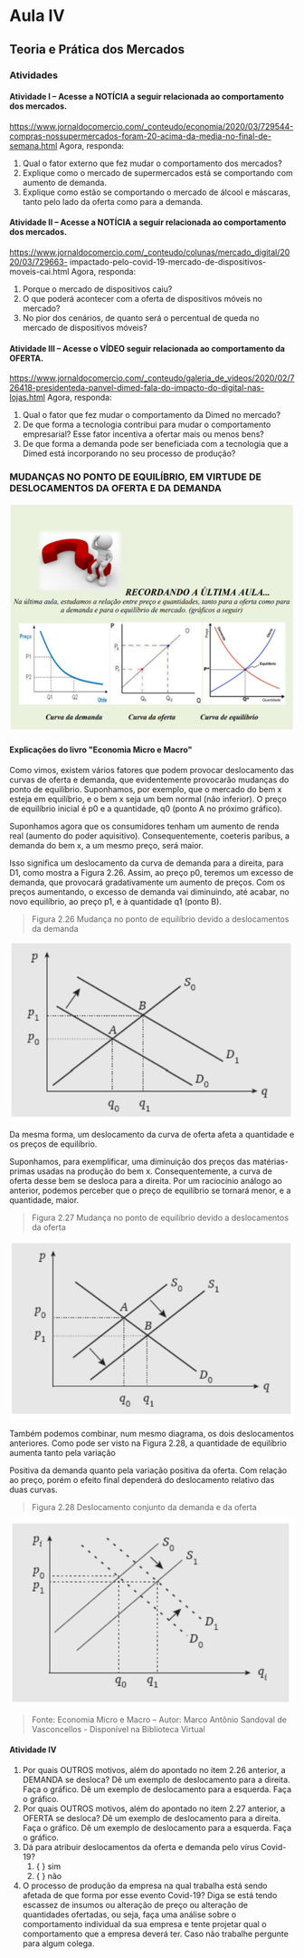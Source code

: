 # Aula IV

## Teoria e Prática dos Mercados

### Atividades

#### Atividade I – Acesse a NOTÍCIA a seguir relacionada ao comportamento dos mercados. 

https://www.jornaldocomercio.com/_conteudo/economia/2020/03/729544-compras-nossupermercados-foram-20-acima-da-media-no-final-de-semana.html Agora, responda: 

1.  Qual o fator externo que fez mudar o comportamento dos mercados? 
2. Explique como o mercado de supermercados está se comportando com aumento de demanda. 
3. Explique como estão se comportando o mercado de álcool e máscaras, tanto pelo lado da oferta como para a demanda. 

#### Atividade II – Acesse a NOTÍCIA a seguir relacionada ao comportamento dos mercados.

https://www.jornaldocomercio.com/_conteudo/colunas/mercado_digital/2020/03/729663- impactado-pelo-covid-19-mercado-de-dispositivos-moveis-cai.html Agora, responda: 

1. Porque o mercado de dispositivos caiu? 
2. O que poderá acontecer com a oferta de dispositivos móveis no mercado? 
3. No pior dos cenários, de quanto será o percentual de queda no mercado de dispositivos móveis? 

#### Atividade III – Acesse o VÍDEO seguir relacionada ao comportamento da OFERTA. 

https://www.jornaldocomercio.com/_conteudo/galeria_de_videos/2020/02/726418-presidenteda-panvel-dimed-fala-do-impacto-do-digital-nas-lojas.html Agora, responda: 

1. Qual o fator que fez mudar o comportamento da Dimed no mercado? 
2. De que forma a tecnologia contribui para mudar o comportamento empresarial? Esse fator incentiva a ofertar mais ou menos bens? 
3. De que forma a demanda pode ser beneficiada com a tecnologia que a Dimed está incorporando no seu processo de produção?

### MUDANÇAS NO PONTO DE EQUILÍBRIO, EM VIRTUDE DE DESLOCAMENTOS DA OFERTA E DA DEMANDA

![image-20200318204949512](image-20200318204949512.png)

#### Explicações do livro "Economia Micro e Macro"

Como vimos, existem vários fatores que podem provocar deslocamento das curvas de oferta e demanda, que evidentemente provocarão mudanças do ponto de equilíbrio. Suponhamos, por exemplo, que o mercado do bem x esteja em equilíbrio, e o bem x seja um bem normal (não inferior). O preço de equilíbrio inicial é p0 e a quantidade, q0 (ponto A no próximo gráfico).

Suponhamos agora que os consumidores tenham um aumento de renda real (aumento do poder aquisitivo). Consequentemente, coeteris paribus, a demanda do bem x, a um mesmo preço, será maior. 

Isso significa um deslocamento da curva de demanda para a direita, para D1, como mostra a Figura 2.26. Assim, ao preço p0, teremos um excesso de demanda, que provocará gradativamente um aumento de preços. Com os preços aumentando, o excesso de demanda vai diminuindo, até acabar, no novo equilíbrio, ao preço p1, e à quantidade q1 (ponto B). 

> Figura 2.26 Mudança no ponto de equilíbrio devido a deslocamentos da demanda

![image-20200318205240272](image-20200318205240272.png)

Da mesma forma, um deslocamento da curva de oferta afeta a quantidade e os preços de equilíbrio. 

Suponhamos, para exemplificar, uma diminuição dos preços das matérias-primas usadas na produção do bem x. Consequentemente, a curva de oferta desse bem se desloca para a direita. Por um raciocínio análogo ao anterior, podemos perceber que o preço de equilíbrio se tornará menor, e a quantidade, maior. 

> Figura 2.27 Mudança no ponto de equilíbrio devido a deslocamentos da oferta

![image-20200318205329934](image-20200318205329934.png)

Também podemos combinar, num mesmo diagrama, os dois deslocamentos anteriores. Como pode ser visto na Figura 2.28, a quantidade de equilíbrio aumenta tanto pela variação 

Positiva da demanda quanto pela variação positiva da oferta. Com relação ao preço, porém o efeito final dependerá do deslocamento relativo das duas curvas. 

> Figura 2.28 Deslocamento conjunto da demanda e da oferta

![image-20200318205430647](image-20200318205430647.png)

> Fonte: Economia Micro e Macro – Autor: Marco Antônio Sandoval de Vasconcellos - Disponível na Biblioteca Virtual

#### Atividade IV 

1. Por quais OUTROS motivos, além do apontado no item 2.26 anterior, a DEMANDA se desloca? Dê um exemplo de deslocamento para a direita. Faça o gráfico. Dê um exemplo de deslocamento para a esquerda. Faça o gráfico. 
2. Por quais OUTROS motivos, além do apontado no item 2.27 anterior, a OFERTA se desloca? Dê um exemplo de deslocamento para a direita. Faça o gráfico. Dê um exemplo de deslocamento para a esquerda. Faça o gráfico. 
3. Dá para atribuir deslocamentos da oferta e demanda pelo vírus Covid-19? 
   1. { } sim 
   2. { } não 
4. O processo de produção da empresa na qual trabalha está sendo afetada de que forma por esse evento Covid-19? Diga se está tendo escassez de insumos ou alteração de preço ou alteração de quantidades ofertadas, ou seja, faça uma análise sobre o comportamento individual da sua empresa e tente projetar qual o comportamento que a empresa deverá ter. Caso não trabalhe pergunte para algum colega.